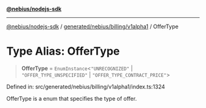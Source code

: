 [**@nebius/nodejs-sdk**](../../../../../README.md)

***

[@nebius/nodejs-sdk](../../../../../README.md) / [generated/nebius/billing/v1alpha1](../README.md) / OfferType

# Type Alias: OfferType

> **OfferType** = `EnumInstance`\<`"UNRECOGNIZED"` \| `"OFFER_TYPE_UNSPECIFIED"` \| `"OFFER_TYPE_CONTRACT_PRICE"`\>

Defined in: src/generated/nebius/billing/v1alpha1/index.ts:1324

OfferType is a enum that specifies the type of offer.
